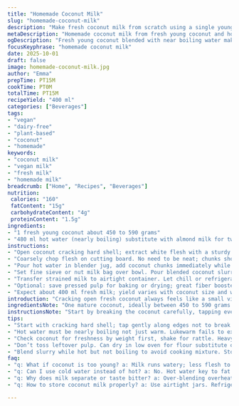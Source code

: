 ```yaml
---
title: "Homemade Coconut Milk"
slug: "homemade-coconut-milk"
description: "Make fresh coconut milk from scratch using a single young coconut and hot water. Coarsely chop the white flesh, blend thoroughly, then strain through a fine mesh or cheesecloth pressing out all liquids. Refrigerate to settle fat and use within days. Replace water with light almond milk for a subtle twist. No additives needed. No preservatives, no waste. A straightforward base for curries, desserts, or beverages."
metaDescription: "Homemade coconut milk from fresh young coconut and hot water. Blend, strain, press hard to get creamy milk. Use almond milk for subtle nutty change."
ogDescription: "Fresh young coconut blended with near boiling water makes creamy coconut milk. Strain well, refrigerate, stir fat back in before use. Use pulp for baking."
focusKeyphrase: "homemade coconut milk"
date: 2025-10-01
draft: false
image: homemade-coconut-milk.jpg
author: "Emma"
prepTime: PT15M
cookTime: PT0M
totalTime: PT15M
recipeYield: "400 ml"
categories: ["Beverages"]
tags:
- "vegan"
- "dairy-free"
- "plant-based"
- "coconut"
- "homemade"
keywords:
- "coconut milk"
- "vegan milk"
- "fresh milk"
- "homemade milk"
breadcrumb: ["Home", "Recipes", "Beverages"]
nutrition: 
 calories: "160"
 fatContent: "15g"
 carbohydrateContent: "4g"
 proteinContent: "1.5g"
ingredients:
- "1 fresh young coconut about 450 to 590 grams"
- "480 ml hot water (nearly boiling) substitute with almond milk for twist"
instructions:
- "Open coconut cracking hard shell; extract white flesh with a sturdy spoon or knife. Tap repeatedly, pry carefully to preserve flesh integrity."
- "Coarsely chop flesh on cutting board. No need to be neat; chunks should be manageable for blender blades."
- "Pour hot water in blender jug, add coconut chunks immediately while water still steaming. Blend on high for 2 to 3 minutes watching mixture turn creamy and frothy. Stop before overheating blender motor."
- "Set fine sieve or nut milk bag over bowl. Pour blended coconut slurry. Press firmly with back of ladle or squeeze cloth thoroughly. Liquid runs clear of pulp; stop pressing once no more drips form."
- "Transfer strained milk to airtight container. Let chill or refrigerate ASAP. Cream rises atop; stir gently before use to reincorporate."
- "Optional: save pressed pulp for baking or drying; great fiber booster."
- "Expect about 400 ml fresh milk; yield varies with coconut size and water amount."
introduction: "Cracking open fresh coconut always feels like a small victory in the kitchen. No cans, no preservatives. Just pure fat-rich coconut essence extracted the old way. You learn to spot a good coconut by its weight and how it rattles when shaken. Freshly shredded flesh feels firm, slightly moist, not too dry or slimy. I never rush the chopping step; it lets you check for blemishes and removes any bits of shell. The blender takes the strain but blending too little leaves chunky bits that spoil the texture; too long and you risk heating the mixture, which dulls the fresh aroma and wakes bitterness. Straining needs patience; pressing well means richer milk, not watery juice. The leftover pulp? Don’t toss. It’s waiting to become cookies or granola alternates. Refrigerated milk thickens and layers fat atop, a good sign. Stir before use or scoop the cream straight onto hot dishes for richness. This is fresh coconut milk stripped down to basics, no extras, just coconut and water. Old tins can’t compete."
ingredientsNote: "One mature coconut, ideally between 450 to 590 grams shell weight yields the right amount of meat. Too young coconuts have more water and less flesh, making for thinner milk. Hot water must be close to boiling to coax the fats and fibers out but not so hot it cooks or curdles the mix. Using almond milk instead of water adds a nutty undertone and creaminess without overpowering the natural coconut flavor. Do not use cold water — it won’t extract fats properly. Always check the coconut for freshness; smell is your first clue — must be sweet, not sour or musty. The chopping technique matters—bigger chunks strain less efficiently; small bits can gum up your sieve. You’ll need a fine mesh, nut milk bag, or double layer cheesecloth for best results. Investing in a good blender with speed control makes a difference; underpowered ones will leave stringy pulp. Pressing the coconut slurry hard is worth the effort, extracts that essential creamy fat. Keep leftover pulp—it’s valuable. It works in baking or dehydrated for flour replacement."
instructionsNote: "Start by breaking the coconut carefully, tapping evenly along its circumference until opening the shell. Use a butter knife or spoon to pry flesh out; patience prevents shards mixing in. Chopping the meat into coarse chunks sets things up for the blender but don’t overdo it; smaller pieces may clog or clog the sieve later. Pouring hot water over the chopped flesh extracted maximum fat and flavor; lukewarm water won’t break down fibers sufficiently. Two to three minutes on high in the blender creates a thick slurry; stop if motor sounds strained or if mix starts bubbling too vigorously—too much heat from friction can dull flavor. Straining: place sieve or nut milk bag over a big bowl, and pour slowly. Press leftover pulp firmly with a ladle’s back or squeeze tightly if using cloth. Liquid should be opaque white, hint of coconut aroma. Don’t rush here; weak pressing = watery milk. Pour strained milk into airtight jars, refrigerate immediately to prevent souring. Fat layer settles on top — stir before use. Leftover pulp is fibrous but mild; try drying or baking with it. Watch for signs of spoilage if stored more than 3 days — sour smell or separation beyond fat layer means toss it out."
tips:
- "Start with cracking hard shell; tap gently along edges not to break flesh. Use a sturdy spoon or butter knife to pry chunks out—patience matters. Too fast means shell bits mix in, spoiling texture. White flesh should feel firm moist. Chop coarse. Smaller bits clog sieve quicker; big chunks blend unevenly. Watch blender motor; stop if whining starts—overheating kills aroma. Press slurry thoroughly; liquid runs clearer with firm pressure. Don’t rush strain step; fibrous pulp still holds bit fat. Save pulp for baking or drying; fiber and slight coconut taste remain. Refrigerate milk fast; creamy fat rises on top, stir gently before use to keep texture consistent."
- "Hot water must be nearly boiling not just warm. Lukewarm fails to extract fats fully; milk turns thin, watery. Using almond milk instead adds creaminess and nutty flavor without overpowering but skip if allergic or strong nut taste unwanted. Pour chopped flesh directly into blender with hot water; soak times waste flavor. Blend 2 to 3 minutes on high, watch frothy cream form with small bubbles. If too long motor strains or Mixer hums loud stop immediately, blend in shorter bursts if needed. Strain quickly using nut milk bag or fine mesh. Cloth layers work but soak pulp and press firmly to avoid waste. Store milk up to 3 days chilled; sour smell or separation past cream means discard."
- "Check coconut for freshness by weight first, shake for rattle. Heavy relative to size indicates good flesh inside. Smell raw flesh before chopping; sweet coconut scent only. Sour or musty means discard. Use sharp knife for chopping; uneven pieces slow blending and clog sieve. Blender quality counts; low power leaves stringy pulp and weak milk extraction. Speed control helps; keep blending steady not frantic. Nut milk bags save slurry pressing effort but cloth easier on hands if you lack. After straining press pulp hard with ladle’s back, twisting motion works best. Cream layer after chilling often thickens, scoop separately for richer taste or fold back gently into milk before drinking or cooking."
- "Don’t toss leftover pulp. Can dry in low oven for flour substitute or add wet to cookies, granola for fiber boost. Moisture content varies by coconut age and water ratio; young coconuts have more water and less flesh—milk becomes thinner. Mature coconuts consistently yield richer milk. Always use airtight containers for storage. Temperature variations affect fat layer separation and shelf life. Strain milk fresh always; no additives means quicker spoil. Hot water extraction pulls out fat and fibers, but don’t exceed blender time or heat from friction dulls flavor fast."
- "Blend slurry while hot but not boiling to avoid cooking mixture. Stop blender when creamy and frothy but before bubbles break down too much—keeps fresh aroma. Pour immediately through strainer; warm slurry extracts fat easier. Pressing pulp hard extracts richer milk; watery juice means weak pressing or too coarse chopping. Refrigerate milk ASAP. Fat layer settles on top within hours; stir gently for homogenous texture. Leftover pulp texture varies; smaller chopping bits clog strainers but yield max milk. Store pulp frozen if needed for long term. Blend almond milk substitution creates smoother milk but watch for heavier blending time."
faq:
- "q: What if coconut is too young? a: Milk runs watery; less flesh to extract fat. Try older coconuts around 450-590 grams shell weight. More meat means creamier milk. Young coconuts better for drinking fresh water but weak milk. Substitute with more coconut chunks or less water to thicken."
- "q: Can I use cold water instead of hot? a: No. Hot water key to fat and fiber extraction; cold leaves thin, bland milk. Almond milk works as warm substitute, adds creaminess without overpowering. Cold water results in poor separation; fat doesn’t rise well. Lukewarm water fails too—keep near boiling but not scorching."
- "q: Why does milk separate or taste bitter? a: Over-blending overheats mix; friction heat breaks down fresh aroma, can cause bitterness. Stop blender at frothy creamy stage. Weak pressing leads to watery milk too. Also check coconut freshness; sour or musty smell ruins flavor. Store in airtight container, refrigerate ASAP. Use within 3 days."
- "q: How to store coconut milk properly? a: Use airtight jars. Refrigerate immediately. Cream layer forms fast; stir before use to redistribute. Use within 3 days max. Can freeze but texture changes; thawed milk needs shaking. Leftover pulp store separately; dry for baking or freeze fresh. Avoid exposure to air to prevent spoilage."

---
```

